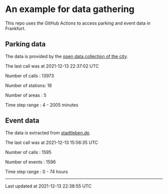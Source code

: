 # An example for data gathering

This repo uses the GitHub Actions to access parking and event data in Frankfurt.

## Parking data
The data is provided by the [open data collection of the city](https://www.offenedaten.frankfurt.de/).

The last call was at 2021-12-13 22:37:02 UTC

Number of calls   : 13973

Number of stations:    18

Number of areas   :     5

Time step range   :     4 -  2005 minutes


## Event data
The data is extracted from [stadtleben.de](https://stadtleben.de/frankfurt/).

The last call was at 2021-12-13 15:56:35 UTC

Number of calls   : 1595

Number of events  : 1596

Time step range   :    0 -   74 hours


----

Last updated at 2021-12-13 22:38:55 UTC
